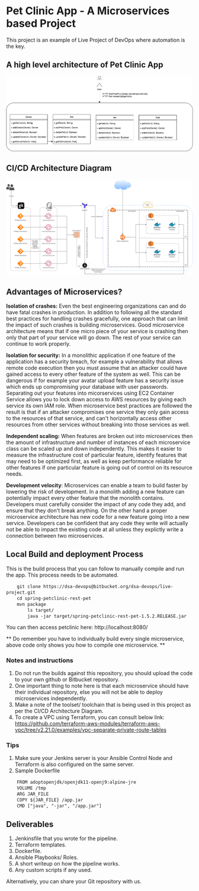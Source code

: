 # Pet Clinic App - A Microservices based Project

This project is an example of Live Project of DevOps where automation is the key.

## A high level architecture of Pet Clinic App

![PetClinicApp](images/PetClinicApp.png)


## CI/CD Architecture Diagram

![capstone](images/capstone.png)



## Advantages of  Microservices?


__Isolation of crashes:__ Even the best engineering organizations can and do have fatal crashes in production. In addition to following all the standard best practices for handling crashes gracefully, one approach that can limit the impact of such crashes is building microservices. Good microservice architecture means that if one micro piece of your service is crashing then only that part of your service will go down. The rest of your service can continue to work properly.

__Isolation for security:__ In a monolithic application if one feature of the application has a security breach, for example a vulnerability that allows remote code execution then you must assume that an attacker could have gained access to every other feature of the system as well. This can be dangerous if for example your avatar upload feature has a security issue which ends up compromising your database with user passwords. Separating out your features into micorservices using EC2 Container Service allows you to lock down access to AWS resources by giving each service its own IAM role. When microservice best practices are followed the result is that if an attacker compromises one service they only gain access to the resources of that service, and can't horizontally access other resources from other services without breaking into those services as well.

__Independent scaling:__ When features are broken out into microservices then the amount of infrastructure and number of instances of each microservice class can be scaled up and down independently. This makes it easier to measure the infrastructure cost of particular feature, identify features that may need to be optimized first, as well as keep performance reliable for other features if one particular feature is going out of control on its resource needs.

__Development velocity__: Microservices can enable a team to build faster by lowering the risk of development. In a monolith adding a new feature can potentially impact every other feature that the monolith contains. Developers must carefully consider the impact of any code they add, and ensure that they don't break anything. On the other hand a proper microservice architecture has new code for a new feature going into a new service. Developers can be confident that any code they write will actually not be able to impact the existing code at all unless they explictly write a connection between two microservices.


## Local Build and deployment Process

This is the build process that you can follow to manually compile and run the app. This process needs to be automated.

```
	git clone https://dsa-devops@bitbucket.org/dsa-devops/live-project.git
	cd spring-petclinic-rest-pet
	mvn package 
        ls target/                                  
        java -jar target/spring-petclinic-rest-pet-1.5.2.RELEASE.jar
```

You can then access petclinic here: http://localhost:8080/

** Do remember you have to individually build every single microservice, above code only shows you how to compile one microservice. **

### Notes and instructions

1. Do not run the builds against this repository, you should upload the code to your own github or Bitbucket repository.
2. One important thing to note here is that each microservice should have their individual repository, else you will not be able to deploy microservices independently.
3. Make a note of the toolset/ toolchain that is being used in this project as per the CI/CD Architecture Diagram.
4. To create a VPC using Terraform, you can consult below link:
https://github.com/terraform-aws-modules/terraform-aws-vpc/tree/v2.21.0/examples/vpc-separate-private-route-tables

### Tips

1. Make sure your Jenkins server is your Ansible Control Node and Terraform is also configured on the same server.
2. Sample Dockerfile

```
	FROM adoptopenjdk/openjdk11-openj9:alpine-jre
	VOLUME /tmp
	ARG JAR_FILE
	COPY ${JAR_FILE} /app.jar
	CMD ["java", "-jar", "/app.jar"]
```

## Deliverables

1. Jenkinsfile that you wrote for the pipeline.
2. Terraform templates.
3. Dockerfile.
4. Ansible Playbooks/ Roles.
5. A short writeup on how the pipeline works.
6. Any custom scripts if any used.

Alternatively, you can share your Git repository with us.
